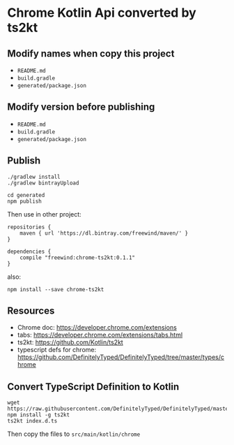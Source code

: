 Chrome Kotlin Api converted by ts2kt
====================================

Modify names when copy this project
-----------------------------------

- `README.md`
- `build.gradle`
- `generated/package.json`

Modify version before publishing
--------------------------------

- `README.md`
- `build.gradle`
- `generated/package.json`

Publish
-------

```
./gradlew install
./gradlew bintrayUpload
```

```
cd generated
npm publish
```

Then use in other project:

```
repositories {
    maven { url 'https://dl.bintray.com/freewind/maven/' }
}

dependencies {
    compile "freewind:chrome-ts2kt:0.1.1"
}
```

also:

```
npm install --save chrome-ts2kt
```

Resources
---------

- Chrome doc: <https://developer.chrome.com/extensions>
- tabs: <https://developer.chrome.com/extensions/tabs.html>
- ts2kt: <https://github.com/Kotlin/ts2kt>
- typescript defs for chrome: <https://github.com/DefinitelyTyped/DefinitelyTyped/tree/master/types/chrome>

Convert TypeScript Definition to Kotlin
---------------------------------------

```
wget https://raw.githubusercontent.com/DefinitelyTyped/DefinitelyTyped/master/types/chrome/index.d.ts
npm install -g ts2kt
ts2kt index.d.ts
```

Then copy the files to `src/main/kotlin/chrome`